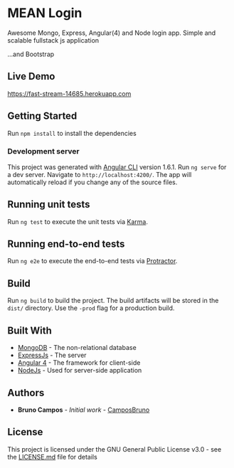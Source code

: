 # MEAN Login

Awesome Mongo, Express, Angular(4) and Node login app. Simple and scalable fullstack js application

...and Bootstrap

## Live Demo
https://fast-stream-14685.herokuapp.com

## Getting Started

Run `npm install` to install the dependencies

### Development server

This project was generated with [Angular CLI](https://github.com/angular/angular-cli) version 1.6.1.
Run `ng serve` for a dev server. Navigate to `http://localhost:4200/`. The app will automatically reload if you change any of the source files.


## Running unit tests

Run `ng test` to execute the unit tests via [Karma](https://karma-runner.github.io).

## Running end-to-end tests

Run `ng e2e` to execute the end-to-end tests via [Protractor](http://www.protractortest.org/).

## Build

Run `ng build` to build the project. The build artifacts will be stored in the `dist/` directory. Use the `-prod` flag for a production build.

## Built With

* [MongoDB](https://www.mongodb.com/) - The non-relational database
* [ExpressJs](https://expressjs.com/) - The server
* [Angular 4](https://angular.io/) - The framework for client-side
* [NodeJs](https://nodejs.org/) - Used for server-side application


## Authors

* **Bruno Campos** - *Initial work* - [CamposBruno](https://github.com/CamposBruno)

## License

This project is licensed under the GNU General Public License v3.0 - see the [LICENSE.md](LICENSE.md) file for details

